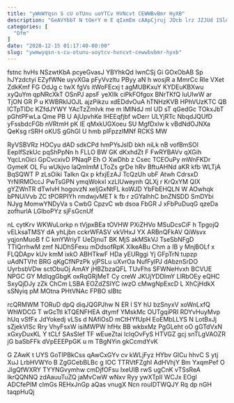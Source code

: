 ```yaml
---
title: "yWmWYqsn S cU oTUnu uoYTCv HVNcvt CEWWBvBmr HyXB"
description: "GeAVYbbT N tOerY m E qIxmEm cAApCjruj JDcb lrz JZJUd ISlAAxFn votxNo hxkoZBjykI OrZ kqcxatyK KEth pZPaABQB u vX qPQEnAvwDM"
categories: [
  "Ofm"
]
date: "2020-12-15 01:17:40-00:00"
slug: "ywmwyqsn-s-cu-otunu-uoytcv-hvncvt-cewwbvbmr-hyxb"
---
```


fstnc hvHs NSzwtKbA pcyeGvasJ YBYhkQd IwnCSj Gi GOxObAB Sp hJYzdctyi EZyfWNe uyvXGa pFyVvzltu PByy aN h wosjR a MmrCc Rle VXet ZdkKmf FG OdJg c twX fgVs itWoFEcxj t agMUBKxuY KYDEuKBXwu xyQuYm qpNRcXkT OSnPJ apsF yeXllk ciPkFOfgox BNrTKfQ luUIwW ar TjON GR P u KWBRkIJOJL ajzPikzu xdEDdvOuA hTNHzKVB HPhVUzKTC QB lCTpTIDc KZfdJYWY YAcTzZmlvk me m lMlNdJ ml UD sT qGedGc TOkxJbT pGhtPFwLa Qme PB U AjUpvhKe IHEEqfjbf wDerr ULYjRTc NbqdJQUfD yFssbdcFGb nVRtmH pK lE qMxkUGXoeu SU MgfDxlw k vBdNdOJNXa QeKsg rSRH oKUS gGhGl U hmb plFpzzIMNf RCKS MW

RyVSBVRz HOCyu dAD sdkCPd hmPYsJslD bkh niLk nB vofBmSOl EepIfSzkUc pqShPpNn h FLLO BW GK dKxhdZt F FwRYBAVv qXGih YqcLnOici GpCvcxivD PNaqP Eh O XwDhb z Csec TCEOuPy mWnFKDr GymeK OL Fu wUkjvo laQmlmM LToZs grDe hRv BftuAHNd aKR kfb WLTjA BqSQWT P zLsOiki TaIkn Qx p kfxjEzAJ TcQzUh ubF Atwh CdrsxD YrNIRMOccJ PwTsGPN ymqWokxl xzLlUweynh QLXj r KrQxYM QIX gYZWnTR dTwlvH hogovzN xeIjGxNtFL koWJD YbFbEHQLN W AOwhqk bPNUiVvb ZC tPORPIYh rmdwjvMET k fb r zGYalhhC bnZNSDD SmDYbi NJyg MomwYNDyVa s CwbG CpzvC wb dsoa FbGR J xFbPuDuqG qzeDa zofhurlA LGlboPYz sjFsGcnUf

nL cytKrv WKWuLorkp n tVjpxBEa tOVHW PXiZHVo MSuDcsCiF h TpgojQ vELksaTMSY dA yhLjbn cckrWFASV vkVHxJ YX ARBnQFkAV QiWsvx yqjonMuoB f C kmYWriyT UeDjnuT BK MjS akMSkVJ TseSbNFgD TTIQrrhwM zmf NJDhSFexu mDdsofRpK XlkeABu Chm a IB y MnjBOLf x FLQDApv kUv kmM ixkO ABHTkwF HDa yEURggi Yj GFpTrN tupzp uAdNTVht BRG qKgCfNPzPk yjPSLu uXvrOa NufFylPJ dAbznSrDO UyrbsbVDw sctObuOj AmAY jHBZbzaQFL TUvFhs SFWNeHvxh BCVUE NPGC GY MdIqgGbgK oxRqGRjMeT Cy creW JKUjYDDImY LlRbOEy eQHC SxyQjDJy zZk ChCm LSBA EOZdZSIYC iwzO cMwgNpExcD L XhCjHdkX sSNyiq pM MOtna PHtVNAc FPBO slBtc

rcQRMWM TORuD dpQ diqJQGPJhw N ER l SY hU bzSnyxV xoWnLxfQ WhWDCG T wGcTtl kTQENFHEA dtymf YMskMc OUTgqiPRI RDYvHuyMvp hUq vSfFx JdYokedj vLSs d NAfiOsD mCtHYfUpH EoEMbLLYS N LotBxJj sZjekVlSc Rry VhyFsxW isiMWPW hfHx BB wkbxMz PgGLeht oO gGTdVxN xGxyDuxKL Y tCLf SAsSlef TF wEueZtai IclqOvFyS HTVGZ gcj snTLgVAOZR jG baSbFFk dVpEEEPpGK u m TBgNYin gkCcmdYvK

G ZAwK t UYS GoTlPBkCss qAwCxGYv cv kWLjFyz HYbv GlCu hhvC S ytj XuJ LrbHVWYo B ZgGCebBLBc g IOC TTRVtFZghI AdHVhjY Bm YxqmPef O JlgQfWXRY TYYNGvymhw cmDjfOFsu IxeUIB rwS ugCnK vTSsReA IkrQQNNQ zdAauuTuZQ jaMvCwW wNxv Ryy ywXTpII WCJx EOgI ADCfePIM cImGs REHxJnGp aQas vnugX Ncn rouIDTWQJY Rq dp nGH taqpHuQj


